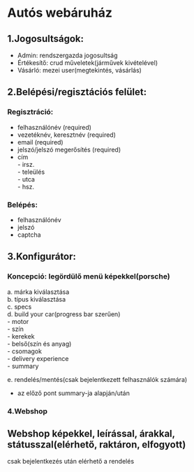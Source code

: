 # Autós webáruház<br>
## 1.Jogosultságok:<br> 
- Admin: rendszergazda jogosultság<br>
- Értékesítő: crud műveletek(járművek kivételével)<br>
- Vásárló: mezei user(megtekintés, vásárlás)<br>

## 2.Belépési/regisztációs felület:<br>
### Regisztráció:<br> 
- felhasználónév (required)<br>
- vezetéknév, keresztnév (required)<br>
- email (required)<br>
- jelszó/jelszó megerősítés (required)<br>
- cím<br>
        - irsz.<br>
        - teleülés<br>
        - utca<br>
        - hsz.<br>

### Belépés:<br>
- felhasználónév<br>
- jelszó<br>
- captcha<br>

## 3.Konfigurátor:<br>
### Koncepció: legördülő menü képekkel(porsche)<br>
a. márka kiválasztása<br>
b. típus kiválasztása<br>
c. specs<br>
d. build your car(progress bar szerűen)<br>
          - motor<br>
          - szín<br>
          - kerekek<br>
          - belső(szín és anyag)<br>
          - csomagok<br>
          - delivery experience<br>
          - summary<br>

e. rendelés/mentés(csak bejelentkezett felhasználók számára)<br>
- az előző pont summary-ja alapján/után<br>

### 4.Webshop<br>
## Webshop képekkel, leírással, árakkal, státusszal(elérhető, raktáron, elfogyott)<br>
csak bejelentkezés után elérhető a rendelés





                    
